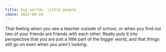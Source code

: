 ```yaml
---
title: big worlds, little people
cdate: 2023-08-19
---
```


That feeling when you see a teacher outside of school, or when you find out two of your friends are friends with each other. Really puts it into perspective that you are just a little part of the bigger world, and that things still go on even when you aren't looking.
